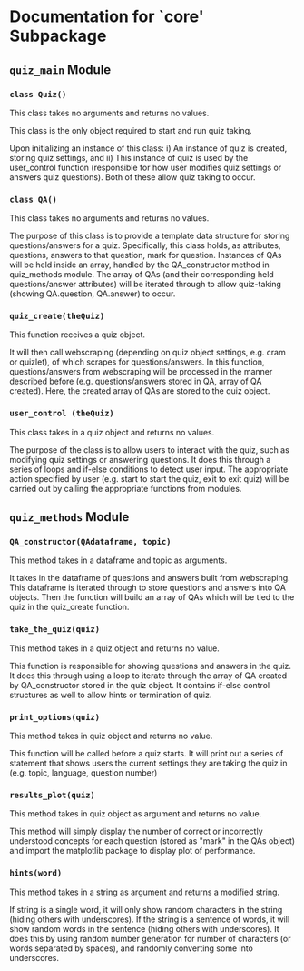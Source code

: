 # Documentation for `core' Subpackage


## `quiz_main` Module

### `class Quiz()`
This class takes no arguments and returns no values.

This class is the only object required to start and run quiz taking. 

Upon initializing an instance of this class: i) An instance of quiz is created, storing quiz settings, and ii) This instance of quiz is used by the user_control function (responsible for how user modifies quiz settings or answers quiz questions). Both of these allow quiz taking to occur.

### `class QA()`
This class takes no arguments and returns no values.

The purpose of this class is to provide a template data structure for storing questions/answers for a quiz. Specifically, this class holds, as attributes, questions, answers to that question, mark for question. Instances of QAs will be held inside an array, handled by the QA_constructor method in quiz_methods module. The array of QAs (and their corresponding held questions/answer attributes) will be iterated through to allow quiz-taking (showing QA.question, QA.answer) to occur.


### `quiz_create(theQuiz)`
This function receives a quiz object.

It will then call webscraping (depending on quiz object settings, e.g. cram or quizlet), of which scrapes for questions/answers.
In this function, questions/answers from webscraping will be processed in the manner described before (e.g. questions/answers stored in QA, array of QA created). Here, the created array of QAs are stored to the quiz object.

### `user_control (theQuiz)`
This class takes in a quiz object and returns no values.

The purpose of the class is to allow users to interact with the quiz, such as modifying quiz settings or answering questions. It does this through a series of loops and if-else conditions to detect user input. The appropriate action specified by user (e.g. start to start the quiz, exit to exit quiz) will be carried out by calling the appropriate functions from modules.

## `quiz_methods` Module

### `QA_constructor(QAdataframe, topic)`
This method takes in a dataframe and topic as arguments.

It takes in the dataframe of questions and answers built from webscraping. This dataframe is iterated through to store questions and answers into QA objects. Then the function will build an array of QAs which will be tied to the quiz in the quiz_create function.

### `take_the_quiz(quiz)`

This method takes in a quiz object and returns no value.

This function is responsible for showing questions and answers in the quiz. It does this through using a loop to iterate through the array of QA created by QA_constructor stored in the quiz object. It contains if-else control structures as well to allow hints or termination of quiz.

### `print_options(quiz)`
This method takes in quiz object and returns no value.

This function will be called before a quiz starts. It will print out a series of statement that shows users the current settings they are taking the quiz in (e.g. topic, language, question number)


### `results_plot(quiz)`
This method takes in quiz object as argument and returns no value.

This method will simply display the number of correct or incorrectly understood concepts for each question (stored as "mark"  in the QAs object) and import the matplotlib package to display plot of performance.


### `hints(word)`
This method takes in a string as argument and returns a modified string.

If string is a single word, it will only show random characters in the string (hiding others with underscores). If the string is a sentence of words, it will show random words in the sentence (hiding others with underscores). It does this by using random number generation for  number of characters (or words separated by spaces), and randomly converting some into underscores.
